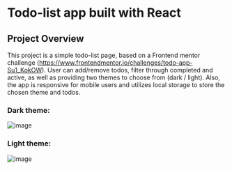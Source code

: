 # Todo-list app built with React
## Project Overview
This project is a simple todo-list page, based on a Frontend mentor challenge (https://www.frontendmentor.io/challenges/todo-app-Su1_KokOW). User can add/remove todos, 
filter through completed and active, as well as providing two themes to choose from (dark / light). Also, the app is responsive for mobile users and utilizes local storage to store the 
chosen theme and todos.

### Dark theme:
![image](https://github.com/user-attachments/assets/a698e858-3804-4d03-bc53-490594fba0d3)

### Light theme:
![image](https://github.com/user-attachments/assets/3a09e4a1-2a50-4121-a783-1aa3593b3d53)


